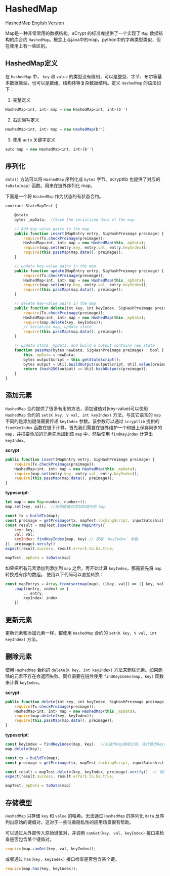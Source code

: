 # HashedMap

HashedMap [English Version](hashedmap_en.md)

Map是一种非常常用的数据结构。sCrypt 的标准库提供了一个实现了 `Map` 数据结构的库合约 `HashedMap`。概念上与java中的map，python中的字典类型类似，但在使用上有一些区别。

## HashedMap定义

在 `HashedMap` 中， `key` 和 `value` 的类型没有限制，可以是整型、字节、布尔等基本数据类型，也可以是数组、结构体等复杂数据结构。定义 `HashedMap` 的语法如下：

1. 完整定义
```javascript
HashedMap<int, int> map = new HashedMap<int, int>(b'')
```
2. 右边简写定义
```javascript
HashedMap<int, int> map = new HashedMap(b'')
```
3. 使用 `auto` 关键字定义
```javascript
auto map = new HashedMap<int, int>(b'')
```
## 序列化

`data()` 方法可以将 `HashedMap` 序列化成 `bytes` 字节。scryptlib 也提供了对应的 `toData(map)` 函数。用来在链外序列化 map。

下面是一个将 `HashedMap` 作为状态的有状态合约。

```javascript
contract StateMapTest {

    @state
    bytes _mpData;  //Save the serialized data of the map

    // Add key-value pairs to the map
    public function insert(MapEntry entry, SigHashPreimage preimage) {
        require(Tx.checkPreimage(preimage));
        HashedMap<int, int> map = new HashedMap(this._mpData);
        require(map.set(entry.key, entry.val, entry.keyIndex));
        require(this.passMap(map.data(), preimage));
    }

    // update key-value pairs in the map
    public function update(MapEntry entry, SigHashPreimage preimage) {
        require(Tx.checkPreimage(preimage));
        HashedMap<int, int> map = new HashedMap(this._mpData);
        require(map.set(entry.key, entry.val, entry.keyIndex));
        require(this.passMap(map.data(), preimage));
    }

    // delete key-value pairs in the map
    public function delete(int key, int keyIndex, SigHashPreimage preimage) {
        require(Tx.checkPreimage(preimage));
        HashedMap<int, int> map = new HashedMap(this._mpData);
        require(map.delete(key, keyIndex));
        // Serialize map, update state
        require(this.passMap(map.data(), preimage));
    }

    // update state _mpData, and build a output contains new state
    function passMap(bytes newData, SigHashPreimage preimage) : bool {
        this._mpData = newData;
        bytes outputScript = this.getStateScript();
        bytes output = Util.buildOutput(outputScript, Util.value(preimage));
        return (hash256(output) == Util.hashOutputs(preimage));
    }
}
```


## 添加元素

`HashedMap` 合约提供了很多有用的方法，添加键值对(key-value)可以使用 `HashedMap` 合约的 `set(K key, V val, int keyIndex)` 方法。与其它语言的 `map` 不同的是添加键值需要传递 `keyIndex` 参数。该参数可以通过 `scryptlib` 提供的 `findKeyIndex` 函数在链下计算。首先我们需要在链外维护一个和链上保存同步的 `map`，并把要添加的元素先添加到该 `map` 中，然后使用 `findKeyIndex` 计算出 `keyIndex`。

**scrypt**: 
```typescript
public function insert(MapEntry entry, SigHashPreimage preimage) {
    require(Tx.checkPreimage(preimage));
    HashedMap<int, int> map = new HashedMap(this._mpData);
    require(map.set(entry.key, entry.val, entry.keyIndex));
    require(this.passMap(map.data(), preimage));
}
```

**typescript**:

```javascript
let map = new Map<number, number>();
map.set(key, val);  //先把键值对添加到链外的 map

const tx = buildTx(map);
const preimage = getPreimage(tx, mapTest.lockingScript, inputSatoshis)
const result = mapTest.insert(new MapEntry({
    key: key,
    val: val,
    keyIndex: findKeyIndex(map, key) // 获取 `keyIndex` 参数
}), preimage).verify()
expect(result.success, result.error).to.be.true;

mapTest._mpData = toData(map)
```

如果把所有元素添加到添加到 `map` 之后，再开始计算 `keyIndex`，那需要先将 `map` 转换成有序的数组。
使用以下代码可以直接转换：

```typescript
const mapEntrys = Array.from(sortmap(map), ([key, val]) => ({ key, val }))
    .map((entry, index) => {
        ...entry,
        keyIndex: index
    })
```

## 更新元素

更新元素和添加元素一样，都使用 `HashedMap` 合约的 `set(K key, V val, int keyIndex)` 方法。

## 删除元素

使用 `HashedMap` 合约的 `delete(K key, int keyIndex)` 方法来删除元素。如果删除的元素不存在会返回失败。同样需要在链外使用 `findKeyIndex(map, key)` 函数来计算 `keyIndex`。

**scrypt**: 
```javascript
public function delete(int key, int keyIndex, SigHashPreimage preimage) {
    require(Tx.checkPreimage(preimage));
    HashedMap<int, int> map = new HashedMap(this._mpData);
    require(map.delete(key, keyIndex));
    require(this.passMap(map.data(), preimage));
}
```

**typescript**:

```javascript
const keyIndex = findKeyIndex(map, key);  //从链外map删除之前，先计算出keyIndex，并保存
map.delete(key);

const tx = buildTx(map);
const preimage = getPreimage(tx, mapTest.lockingScript, inputSatoshis)

const result = mapTest.delete(key, keyIndex, preimage).verify()  // 调用合约的删除方法需要提供key, keyIndex
expect(result.success, result.error).to.be.true;

mapTest._mpData = toData(map)
```


## 存储模型

`HashedMap` 只存储 `key` 和 `value` 的哈希。无法通过 `HashedMap` 的序列化 `data` 反序列出原始的键值对。这对于一些注重隐私性的应用场景很有帮助。

可以通过从外部传入原始键值对，并调用 `canGet(key, val, keyIndex)` 接口来检查是否包含某个键值对。

```javascript
require(map.canGet(key, val, keyIndex));
```

或者通过 `has(key, keyIndex)` 接口检查是否包含某个键。

```javascript
require(map.has(key, keyIndex));
```

